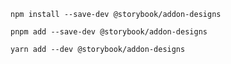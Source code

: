 ```shell renderer="common" language="js" packageManager="npm"
npm install --save-dev @storybook/addon-designs
```

```shell renderer="common" language="js" packageManager="pnpm"
pnpm add --save-dev @storybook/addon-designs
```

```shell renderer="common" language="js" packageManager="yarn"
yarn add --dev @storybook/addon-designs
```
